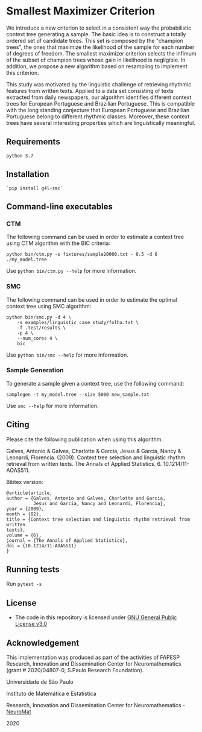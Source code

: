 # Smallest Maximizer Criterion

We introduce a new criterion to select in a consistent way the probabilistic context tree generating a sample. The basic idea is to construct a totally ordered set of candidate trees. This set is composed by the "champion trees", the ones that maximize the likelihood of the sample for each number of degrees of freedom. The smallest maximizer criterion selects the infimum of the subset of champion trees whose gain in likelihood is negligible. In addition, we propose a new algorithm based on resampling to implement this criterion.

This study was motivated by the linguistic challenge of retrieving rhythmic features from written texts. Applied to a data set consisting of texts extracted from daily newspapers, our algorithm identifies different context trees for European Portuguese and Brazilian Portuguese. This is compatible with the long standing conjecture that European Portuguese and Brazilian Portuguese belong to different rhythmic classes. Moreover, these context trees have several interesting properties which are linguistically meaningful.


## Requirements
	python 3.7


## Installation
	`pip install g4l-smc`



## Command-line executables


### CTM

The following command can be used in order to estimate a context tree using CTM algorithm with the BIC criteria:

`python bin/ctm.py -s fixtures/sample20000.txt - 0.5 -d 6  ./my_model.tree`

Use `python bin/ctm.py --help` for more information.

### SMC

The following command can be used in order to estimate the optimal context tree using SMC algorithm:

```
python bin/smc.py -d 4 \
    -s examples/linguistic_case_study/folha.txt \
    -f .test/results \
    -p 4 \
    --num_cores 4 \
    bic

```

Use `python bin/smc --help` for more information.



### Sample Generation

To generate a sample given a context tree, use the following command:

```
samplegen -t my_model.tree --size 5000 new_sample.txt

```

Use `smc --help` for more information.

## Citing

Please cite the following publication when using this algorithm:

Galves, Antonio & Galves, Charlotte & Garcia, Jesus & Garcia, Nancy & Leonardi, Florencia. (2009). Context tree selection and linguistic rhythm retrieval from written texts. The Annals of Applied Statistics. 6. 10.1214/11-AOAS511.


Bibtex version:

```
@article{article,
author = {Galves, Antonio and Galves, Charlotte and Garcia,
          Jesus and Garcia, Nancy and Leonardi, Florencia},
year = {2009},
month = {02},
title = {Context tree selection and linguistic rhythm retrieval from written
texts},
volume = {6},
journal = {The Annals of Applied Statistics},
doi = {10.1214/11-AOAS511}
}
```

## Running tests

Run `pytest -s`

## License

* The code in this repository is licensed under [GNU General Public License v3.0](LICENSE)


## Acknowledgement

This implementation was produced as part of the activities of FAPESP Research, Innovation and Dissemination Center for Neuromathematics (grant # 2020/04807-0, S.Paulo Research Foundation).


Universidade de São Paulo

Instituto de Matemática e Estatística

Research, Innovation and Dissemination Center for Neuromathematics - [NeuroMat](https://neuromat.numec.prp.usp.br/)

2020

